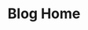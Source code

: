 ---
blog: true
home: true
icon: home
title: Blog Home
heroImage: /rosquilla.png
heroFullScreen: true
project:
  - type: link
    name: link github
    desc: Esto te llevará a mi perfil de github
    link: https://github.com/oscarlucas22
---